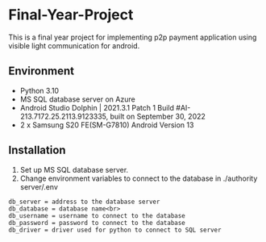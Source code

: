 # Final-Year-Project
This is a final year project for implementing p2p payment application using visible light communication for android.

## Environment
- Python 3.10
- MS SQL database server on Azure
- Android Studio Dolphin | 2021.3.1 Patch 1 Build #AI-213.7172.25.2113.9123335, built on September 30, 2022
- 2 x Samsung S20 FE(SM-G7810) Android Version 13

## Installation
1. Set up MS SQL database server.
2. Change environment variables to connect to the database in ./authority server/.env<br>
```
db_server = address to the database server
db_database = database name<br>
db_username = username to connect to the database
db_password = password to connect to the database
db_driver = driver used for python to connect to SQL server
```
